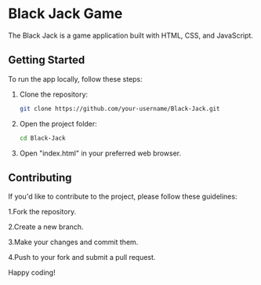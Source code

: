 # Black Jack Game

The Black Jack is a game application built with HTML, CSS, and JavaScript.

## Getting Started

To run the app locally, follow these steps:

1. Clone the repository:

   ```bash
   git clone https://github.com/your-username/Black-Jack.git

2. Open the project folder:

   ```bash
   cd Black-Jack

3. Open "index.html" in your preferred web browser.

## Contributing

If you'd like to contribute to the project, please follow these guidelines:

1.Fork the repository.

2.Create a new branch.

3.Make your changes and commit them.

4.Push to your fork and submit a pull request.


Happy coding!
